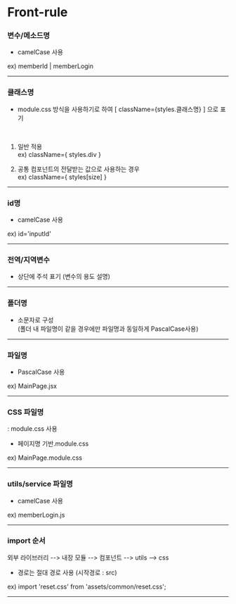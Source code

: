 # Front-rule

### 변수/메소드명

- camelCase 사용
  <br>

ex) memberId | memberLogin

<hr>

### 클래스명

- module.css 방식을 사용하기로 하여 [ className={styles.클래스명} ] 으로 표기

<br>

1. 일반 적용 <br/>
   ex) className={ styles.div } <br>

2. 공통 컴포넌트의 전달받는 값으로 사용하는 경우 <br/>
   ex) className={ styles[size] } <br>

<hr>

### id명

- camelCase 사용
  <br>

ex) id='inputId'

<hr>

### 전역/지역변수

- 상단에 주석 표기 (변수의 용도 설명)

<hr>

### 폴더명

- 소문자로 구성
  <br/>
  (폴더 내 파일명이 같을 경우에만 파일명과 동일하게 PascalCase사용)

<hr>

### 파일명

- PascalCase 사용
  <br>

ex) MainPage.jsx

<hr>

### CSS 파일명

: module.css 사용

- 페이지명 기반.module.css
  <br>

ex) MainPage.module.css

<hr>

### utils/service 파일명

- camelCase 사용
  <br>

ex) memberLogin.js

<hr>

### import 순서

외부 라이브러리 --> 내장 모듈 --> 컴포넌트 --> utils --> css

- 경로는 절대 경로 사용 (시작경로 : src)
  <br>

ex) import 'reset.css' from 'assets/common/reset.css';

<hr>
